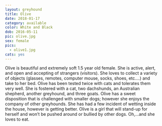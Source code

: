 ```yaml
---
layout: greyhound
title: Olive
date: 2018-01-17
category: available
color: White and Black
dob: 2016-05-11
pic: olive.jpg
sex: female
pics:
  - olive1.jpg
cats: yes
---
```


Olive is beautiful and extremely soft 1.5 year old female.  She is active, alert, and open and accepting of strangers (visitors).  She loves to collect a variety of objects (glasses, remotes, computer mouse, socks, shoes, etc….) and take to her bed.  Olive has been tested twice with cats and tolerates them very well.  She is fostered with a cat, two dachshunds, an Australian shepherd, another greyhound, and three goats.  Olive has a sweet disposition that is challenged with smaller dogs; however she enjoys the company of other greyhounds.  She has had a few incident of wetting inside the house, however is getting better.  Olive is a girl that will stand-up for herself and won’t be pushed around or bullied by other dogs.  Oh,...and she loves to eat.
